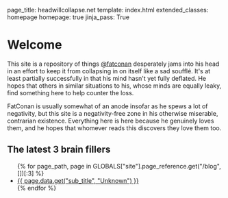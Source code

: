 page_title: headwillcollapse.net
template: index.html
extended_classes: homepage
homepage: true
jinja_pass: True

# Welcome

This site is a repository of things [@fatconan](https://twitter.com/fatconan) desperately jams into his head in an effort to 
keep it from collapsing in on itself like a sad soufflé. It's at least partially successfully in that his mind hasn't yet 
fully deflated. He hopes that others in similar situations to his, whose minds are equally leaky, find something here to help counter the loss.

FatConan is usually somewhat of an anode insofar as he spews a lot of negativity, but this site is a negativity-free zone
in his otherwise miserable, contrarian existence. Everything here is here because he genuinely loves them, and he hopes that
whomever reads this discovers they love them too. 

## The latest 3 brain fillers
<nav class="inline">
    <ul>
    {% for page_path, page in GLOBALS["site"].page_reference.get("/blog", [])[:3] %}
        <li><a href="{{ page.target_url }}">{{ page.data.get("sub_title", "Unknown") }}</a></li>
    {% endfor %}
    </ul>
</nav>